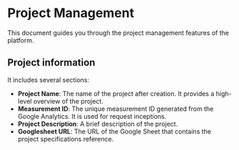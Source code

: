 # Project Management

This document guides you through the project management features of the platform.

## Project information

It includes several sections:

- **Project Name**: The name of the project after creation. It provides a high-level overview of the project.
- **Measurement ID**: The unique measurement ID generated from the Google Analytics. It is used for request inceptions.
- **Project Description**: A brief description of the project.
- **Googlesheet URL**: The URL of the Google Sheet that contains the project specifications reference.
